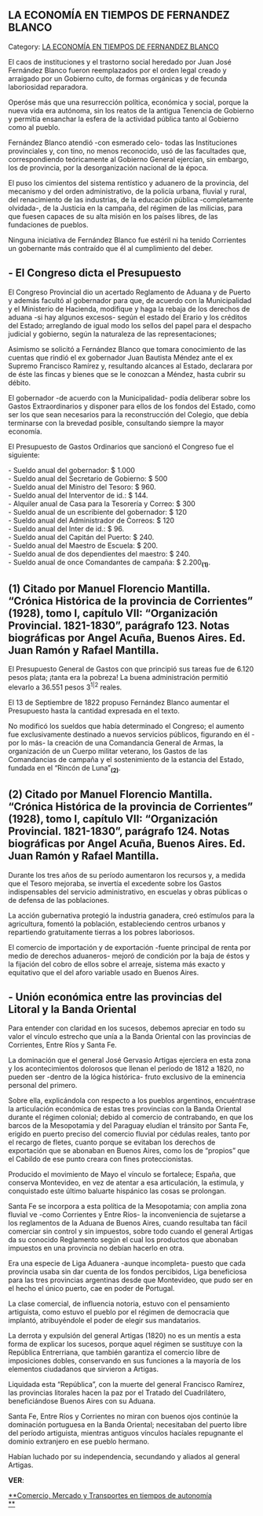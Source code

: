## LA ECONOMÍA EN TIEMPOS DE FERNANDEZ BLANCO

Category: [LA ECONOMÍA EN TIEMPOS DE FERNANDEZ BLANCO](http://descubrircorrientes.com.ar/2012/index.php/3673-historia-desde-1814-hasta-la-guerra-de-la-triple-alianza/de-fernandez-blanco-a-atienza-ordenamiento-estadual-1821-1837/la-economiaen-tiempos-de-fernandez-blanco)

El caos de instituciones y el trastorno social heredado por Juan José Fernández Blanco fueron reemplazados por el orden legal creado y arraigado por un Gobierno culto, de formas orgánicas y de fecunda laboriosidad reparadora.

Operóse más que una resurrección política, económica y social, porque la nueva vida era autónoma, sin los reatos de la antigua Tenencia de Gobierno y permitía ensanchar la esfera de la actividad pública tanto al Gobierno como al pueblo.

Fernández Blanco atendió -con esmerado celo- todas las Instituciones provinciales y, con tino, no menos reconocido, usó de las facultades que, correspondiendo teóricamente al Gobierno General ejercían, sin embargo, los de provincia, por la desorganización nacional de la época.

El puso los cimientos del sistema rentístico y aduanero de la provincia, del mecanismo y del orden administrativo, de la policía urbana, fluvial y rural, del renacimiento de las industrias, de la educación pública -completamente olvidada-, de la Justicia en la campaña, del régimen de las milicias, para que fuesen capaces de su alta misión en los países libres, de las fundaciones de pueblos.

Ninguna iniciativa de Fernández Blanco fue estéril ni ha tenido Corrientes un gobernante más contraído que él al cumplimiento del deber.

## **\- El Congreso dicta el Presupuesto**

El Congreso Provincial dio un acertado Reglamento de Aduana y de Puerto y además facultó al gobernador para que, de acuerdo con la Municipalidad y el Ministerio de Hacienda, modifique y haga la rebaja de los derechos de aduana -si hay algunos excesos- según el estado del Erario y los créditos del Estado; arreglando de igual modo los sellos del papel para el despacho judicial y gobierno, según la naturaleza de las representaciones;

Asimismo se solicitó a Fernández Blanco que tomara conocimiento de las cuentas que rindió el ex gobernador Juan Bautista Méndez ante el ex Supremo Francisco Ramírez y, resultando alcances al Estado, declarara por de éste las fincas y bienes que se le conozcan a Méndez, hasta cubrir su débito.

El gobernador -de acuerdo con la Municipalidad- podía deliberar sobre los Gastos Extraordinarios y disponer para ellos de los fondos del Estado, como ser los que sean necesarios para la reconstrucción del Colegio, que debía terminarse con la brevedad posible, consultando siempre la mayor economía.

El Presupuesto de Gastos Ordinarios que sancionó el Congreso fue el siguiente:

\- Sueldo anual del gobernador: $ 1.000  
\- Sueldo anual del Secretario de Gobierno: $ 500  
\- Sueldo anual del Ministro del Tesoro: $ 960.  
\- Sueldo anual del Interventor de id.: $ 144.  
\- Alquiler anual de Casa para la Tesorería y Correo: $ 300  
\- Sueldo anual de un escribiente del gobernador: $ 120  
\- Sueldo anual del Administrador de Correos: $ 120  
\- Sueldo anual del Inter de id.: $ 96.  
\- Sueldo anual del Capitán del Puerto: $ 240.  
\- Sueldo anual del Maestro de Escuela: $ 200.  
\- Sueldo anual de dos dependientes del maestro: $ 240.  
\- Sueldo anual de once Comandantes de campaña: $ 2.200<sub><strong>(1)</strong></sub>.

## **(1)** Citado por Manuel Florencio Mantilla. “Crónica Histórica de la provincia de Corrientes” (1928), tomo I, capítulo VII: “Organización Provincial. 1821-1830”, parágrafo 123. Notas biográficas por Angel Acuña, Buenos Aires. Ed. Juan Ramón y Rafael Mantilla.

El Presupuesto General de Gastos con que principió sus tareas fue de 6.120 pesos plata; ¡tanta era la pobreza! La buena administración permitió elevarlo a 36.551 pesos 3<sup>1|2</sup> reales.

El 13 de Septiembre de 1822 propuso Fernández Blanco aumentar el Presupuesto hasta la cantidad expresada en el texto.

No modificó los sueldos que había determinado el Congreso; el aumento fue exclusivamente destinado a nuevos servicios públicos, figurando en él -por lo más- la creación de una Comandancia General de Armas, la organización de un Cuerpo militar veterano, los Gastos de las Comandancias de campaña y el sostenimiento de la estancia del Estado, fundada en el “Rincón de Luna”<sub><strong>(2)</strong></sub>.

## **(2)** Citado por Manuel Florencio Mantilla. “Crónica Histórica de la provincia de Corrientes” (1928), tomo I, capítulo VII: “Organización Provincial. 1821-1830”, parágrafo 124. Notas biográficas por Angel Acuña, Buenos Aires. Ed. Juan Ramón y Rafael Mantilla.

Durante los tres años de su período aumentaron los recursos y, a medida que el Tesoro mejoraba, se invertía el excedente sobre los Gastos indispensables del servicio administrativo, en escuelas y obras públicas o de defensa de las poblaciones.

La acción gubernativa protegió la industria ganadera, creó estímulos para la agricultura, fomentó la población, estableciendo centros urbanos y repartiendo gratuitamente tierras a los pobres laboriosos.

El comercio de importación y de exportación -fuente principal de renta por medio de derechos aduaneros- mejoró de condición por la baja de éstos y la fijación del cobro de ellos sobre el arreaje, sistema más exacto y equitativo que el del aforo variable usado en Buenos Aires.

## **\- Unión económica entre las provincias del Litoral y la Banda Oriental**

Para entender con claridad en los sucesos, debemos apreciar en todo su valor el vínculo estrecho que unía a la Banda Oriental con las provincias de Corrientes, Entre Ríos y Santa Fe.

La dominación que el general José Gervasio Artigas ejerciera en esta zona y los acontecimientos dolorosos que llenan el período de 1812 a 1820, no pueden ser -dentro de la lógica histórica- fruto exclusivo de la eminencia personal del primero.

Sobre ella, explicándola con respecto a los pueblos argentinos, encuéntrase la articulación económica de estas tres provincias con la Banda Oriental durante el régimen colonial; debido al comercio de contrabando, en que los barcos de la Mesopotamia y del Paraguay eludían el tránsito por Santa Fe, erigido en puerto preciso del comercio fluvial por cédulas reales, tanto por el recargo de fletes, cuanto porque se evitaban los derechos de exportación que se abonaban en Buenos Aires, como los de “propios” que el Cabildo de ese punto creara con fines proteccionistas.

Producido el movimiento de Mayo el vínculo se fortalece; España, que conserva Montevideo, en vez de atentar a esa articulación, la estimula, y conquistado este último baluarte hispánico las cosas se prolongan.

Santa Fe se incorpora a esta política de la Mesopotamia; con amplia zona fluvial ve -como Corrientes y Entre Ríos- la inconveniencia de sujetarse a los reglamentos de la Aduana de Buenos Aires, cuando resultaba tan fácil comerciar sin control y sin impuestos, sobre todo cuando el general Artigas da su conocido Reglamento según el cual los productos que abonaban impuestos en una provincia no debían hacerlo en otra.

Era una especie de Liga Aduanera -aunque incompleta- puesto que cada provincia usaba sin dar cuenta de los fondos percibidos, Liga beneficiosa para las tres provincias argentinas desde que Montevideo, que pudo ser en el hecho el único puerto, cae en poder de Portugal.

La clase comercial, de influencia notoria, estuvo con el pensamiento artiguista, como estuvo el pueblo por el régimen de democracia que implantó, atribuyéndole el poder de elegir sus mandatarios.

La derrota y expulsión del general Artigas (1820) no es un mentís a esta forma de explicar los sucesos, porque aquel régimen se sustituye con la República Entrerriana, que también garantiza el comercio libre de imposiciones dobles, conservando en sus funciones a la mayoría de los elementos ciudadanos que sirvieron a Artigas.

Liquidada esta “República”, con la muerte del general Francisco Ramírez, las provincias litorales hacen la paz por el Tratado del Cuadrilátero, beneficiándose Buenos Aires con su Aduana.

Santa Fe, Entre Ríos y Corrientes no miran con buenos ojos continúe la dominación portuguesa en la Banda Oriental; necesitaban del puerto libre del período artiguista, mientras antiguos vínculos hacíales repugnante el dominio extranjero en ese pueblo hermano.

Habían luchado por su independencia, secundando y aliados al general Artigas. 

**VER**:

[**Comercio, Mercado y Transportes en tiempos de autonomía  
**](http://descubrircorrientes.com.ar/2012/index.php/3673-historia-desde-1814-hasta-la-guerra-de-la-triple-alianza/de-fernandez-blanco-a-atienza-ordenamiento-estadual-1821-1837/index.php?option=com_content&view=category&id=3660&Itemid=502)